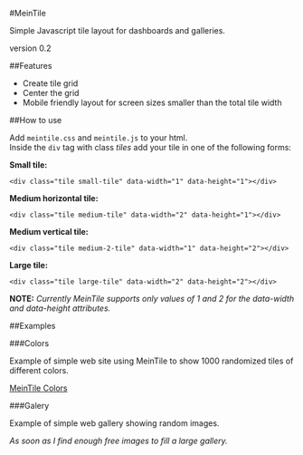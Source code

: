 #MeinTile

Simple Javascript tile layout for dashboards and galleries.  

version 0.2

##Features

* Create tile grid
* Center the grid
* Mobile friendly layout for screen sizes smaller than the total tile width

##How to use

Add `meintile.css` and `meintile.js` to your html.  
Inside the `div` tag with class *tiles* add your tile in one of the following forms:

**Small tile:**
```
<div class="tile small-tile" data-width="1" data-height="1"></div>
```

**Medium horizontal tile:**
```
<div class="tile medium-tile" data-width="2" data-height="1"></div>
```

**Medium vertical tile:**
```
<div class="tile medium-2-tile" data-width="1" data-height="2"></div>
```

**Large tile:**
```
<div class="tile large-tile" data-width="2" data-height="2"></div>
```

**NOTE:** *Currently MeinTile supports only values of 1 and 2 for the data-width and data-height attributes.*

##Examples

###Colors

Example of simple web site using MeinTile to show 1000 randomized tiles of different colors.

[MeinTile Colors](http://grimmkull.github.io/MeinTile/)


###Galery

Example of simple web gallery showing random images.

*As soon as I find enough free images to fill a large gallery.*